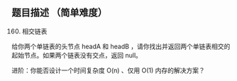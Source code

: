 ## 题目描述	（简单难度）

160. 相交链表

给你两个单链表的头节点 headA 和 headB ，请你找出并返回两个单链表相交的起始节点。如果两个链表没有交点，返回 null。

进阶：你能否设计一个时间复杂度 O(n) 、仅用 O(1) 内存的解决方案？